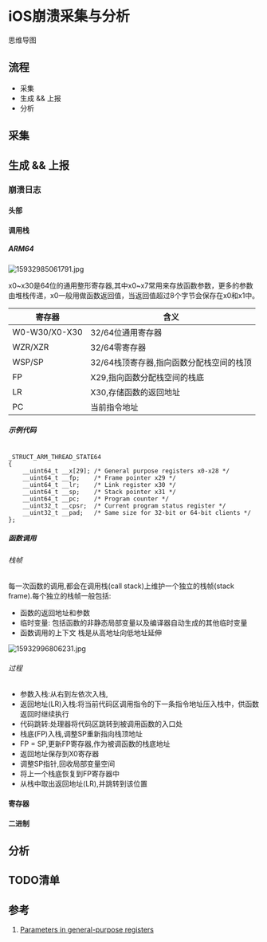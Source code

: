 # iOS崩溃采集与分析



思维导图



## 流程

* 采集
* 生成 && 上报
* 分析



## 采集





## 生成 && 上报



### 崩溃日志



#### 头部



#### 调用栈



##### ARM64

![15932985061791.jpg](https://i.loli.net/2020/06/28/mJeQMTd3AO75L1l.jpg)



x0~x30是64位的通用整形寄存器,其中x0~x7常用来存放函数参数，更多的参数由堆栈传递，x0一般用做函数返回值，当返回值超过8个字节会保存在x0和x1中。

| 寄存器        | 含义                                     |
| ------------- | ---------------------------------------- |
| W0-W30/X0-X30 | 32/64位通用寄存器                        |
| WZR/XZR       | 32/64零寄存器                            |
| WSP/SP        | 32/64栈顶寄存器,指向函数分配栈空间的栈顶 |
| FP            | X29,指向函数分配栈空间的栈底             |
| LR            | X30,存储函数的返回地址                   |
| PC            | 当前指令地址                             |



##### 示例代码

```objc

```







```objc
_STRUCT_ARM_THREAD_STATE64
{
	__uint64_t __x[29]; /* General purpose registers x0-x28 */
	__uint64_t __fp;    /* Frame pointer x29 */
	__uint64_t __lr;    /* Link register x30 */
	__uint64_t __sp;    /* Stack pointer x31 */
	__uint64_t __pc;    /* Program counter */
	__uint32_t __cpsr;  /* Current program status register */
	__uint32_t __pad;   /* Same size for 32-bit or 64-bit clients */
};
```



##### 函数调用

###### 栈帧

每一次函数的调用,都会在调用栈(call stack)上维护一个独立的栈帧(stack frame).每个独立的栈帧一般包括:

* 函数的返回地址和参数
* 临时变量: 包括函数的非静态局部变量以及编译器自动生成的其他临时变量
* 函数调用的上下文 栈是从高地址向低地址延伸

![15932996806231.jpg](https://i.loli.net/2020/06/28/f57E6oSgrFw3UAQ.jpg)

###### 过程

* 参数入栈:从右到左依次入栈,
* 返回地址(LR)入栈:将当前代码区调用指令的下一条指令地址压入栈中，供函数返回时继续执行
* 代码跳转:处理器将代码区跳转到被调用函数的入口处
* 栈底(FP)入栈,调整SP重新指向栈顶地址
* FP = SP,更新FP寄存器,作为被调函数的栈底地址
* 返回地址保存到X0寄存器
* 调整SP指针,回收局部变量空间
* 将上一个栈底恢复到FP寄存器中
* 从栈中取出返回地址(LR),并跳转到该位置



#### 寄存器



#### 二进制

 

## 分析



## TODO清单



## 参考

1. [Parameters in general-purpose registers](https://developer.arm.com/docs/den0024/latest/the-abi-for-arm-64-bit-architecture/register-use-in-the-aarch64-procedure-call-standard/parameters-in-general-purpose-registers)